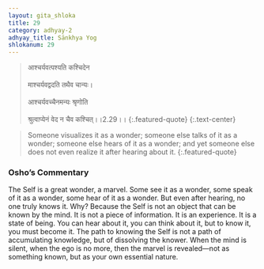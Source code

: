 ```yaml
---
layout: gita_shloka
title: 29
category: adhyay-2
adhyay_title: Sānkhya Yog
shlokanum: 29
---
```


> आश्चर्यवत्पश्यति कश्चिदेन<br><br>माश्चर्यवद्वदति तथैव चान्यः।<br><br>आश्चर्यवच्चैनमन्यः श्रृणोति<br><br>श्रुत्वाप्येनं वेद न चैव कश्चित्।।2.29।।
{:.featured-quote} 
{:.text-center}

> Someone visualizes it as a wonder; someone else talks of it as a wonder; someone else hears of it as a wonder; and yet someone else does not even realize it after hearing about it.
{:.featured-quote}

### Osho’s Commentary
The Self is a great wonder, a marvel. Some see it as a wonder, some speak of it as a wonder, some hear of it as a wonder. But even after hearing, no one truly knows it.
Why? Because the Self is not an object that can be known by the mind. It is not a piece of information. It is an experience. It is a state of being. You can hear about it, you can think about it, but to know it, you must become it.
The path to knowing the Self is not a path of accumulating knowledge, but of dissolving the knower. When the mind is silent, when the ego is no more, then the marvel is revealed—not as something known, but as your own essential nature.
